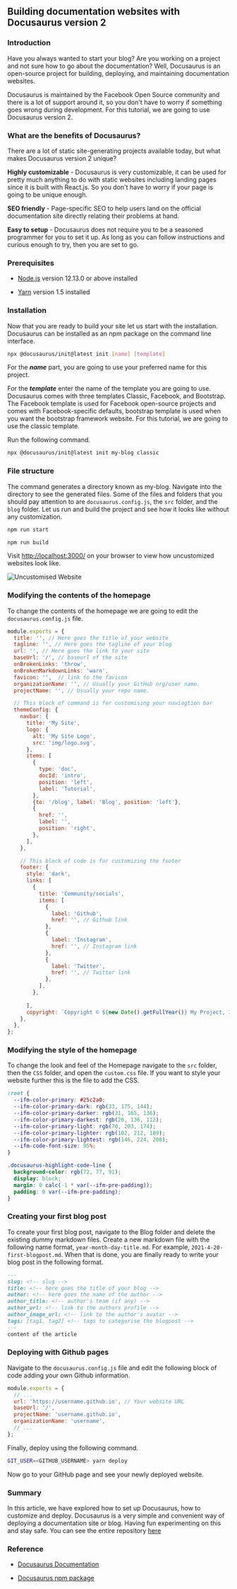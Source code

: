 ## Building  documentation websites with Docusaurus version 2



### Introduction

Have you always wanted to start your blog? Are you working on a project and not sure how to go about the documentation? Well, Docusaurus is an open-source project for building, deploying, and maintaining documentation websites.

Docusaurus is maintained by the Facebook Open Source community and there is a lot of support around it, so you don't have to worry if something goes wrong during development. For this tutorial, we are going to use Docusaurus version 2.

### What are the benefits of Docusaurus?

There are a lot of static site-generating projects available today, but what makes Docusaurus version 2 unique?

**Highly customizable** - Docusaurus is very customizable, it can be used for pretty much anything to do with static websites including landing pages since it is built with React.js. So you don't have to worry if your page is going to be unique enough.

**SEO friendly** - Page-specific SEO to help users land on the official documentation site directly relating their problems at hand.

**Easy to setup** - Docusaurus does not require you to be a seasoned programmer for you to set it up. As long as you can follow instructions and curious enough to try, then you are set to go.

### Prerequisites

- [Node.js](https://nodejs.org/en/download/) version 12.13.0 or above installed

- [Yarn](https://classic.yarnpkg.com/en/docs/install/#debian-stable) version 1.5 installed

### Installation

Now that you are ready to build your site let us start with the installation. Docusaurus can be installed as an npm package on the command line interface.

```bash
npx @docusaurus/init@latest init [name] [template]
```

For the ***name*** part, you are going to use your preferred name for this project.

For the ***template*** enter the name of the template you are going to use. Docusaurus comes with three templates Classic, Facebook, and Bootstrap. The Facebook template is used for Facebook open-source projects and comes with Facebook-specific defaults, bootstrap template is used when you want the bootstrap framework website. For this tutorial, we are going to use the classic template.

Run the following command.

```bash
npx @docusaurus/init@latest init my-blog classic
```

### File structure

The command generates a directory known as my-blog. Navigate into the directory to see the generated files. Some of the files and folders that you should pay attention to are `docusaurus.config.js`, the `src` folder, and the `blog` folder. Let us run and build the project and see how it looks like without any customization.

```bash
npm run start
```

```bash
npm run build
```

Visit [http://localhost:3000/](http://localhost:3000/) on your browser to view how uncustomized websites look like.

![Uncustomised Website](/engineering-education/building-documentation-websites-with-docusaurus-v2/image1.png)

### Modifying the contents of the homepage

To change the contents of the homepage we are going to edit the `docusaurus.config.js` file.

```javascript
module.exports = {
  title: '', // Here goes the title of your website
  tagline: '', // Here goes the tagline of your blog
  url: '', // Here goes the link to your site
  baseUrl: '/', // baseurl of the site
  onBrokenLinks: 'throw',
  onBrokenMarkdownLinks: 'warn',
  favicon: '',  // link to the favicon
  organizationName: '', // Usually your GitHub org/user name.
  projectName: '', // Usually your repo name.

  // This block of command is for customising your naviagtion bar
  themeConfig: {
    navbar: {
      title: 'My Site',
      logo: {
        alt: 'My Site Logo',
        src: 'img/logo.svg',
      },
      items: [
        {
          type: 'doc',
          docId: 'intro',
          position: 'left',
          label: 'Tutorial',
        },
        {to: '/blog', label: 'Blog', position: 'left'},
        {
          href: '', 
          label: '',
          position: 'right',
        },
      ],
    },

    // This block of code is for customizing the footer
    footer: {
      style: 'dark',
      links: [
        {
          title: 'Community/socials',
          items: [
            {
              label: 'Github',
              href: '', // Github link
            },
            {
              label: 'Instagram',
              href: '', // Instagram link
            },
            {
              label: 'Twitter',
              href: '', // Twitter link
            },
          ],
        },
        
      ],
      copyright: `Copyright © ${new Date().getFullYear()} My Project, Inc. Built with Docusaurus.`,
    },
  },
};
```

### Modifying the style of the homepage

To change the look and feel of the Homepage navigate to the `src` folder, then the `CSS` folder, and open the `custom.css` file. If you want to style your website further this is the file to add the CSS.

```css
:root {
  --ifm-color-primary: #25c2a0;
  --ifm-color-primary-dark: rgb(33, 175, 144);
  --ifm-color-primary-darker: rgb(31, 165, 136);
  --ifm-color-primary-darkest: rgb(26, 136, 112);
  --ifm-color-primary-light: rgb(70, 203, 174);
  --ifm-color-primary-lighter: rgb(102, 212, 189);
  --ifm-color-primary-lightest: rgb(146, 224, 208);
  --ifm-code-font-size: 95%;
}

.docusaurus-highlight-code-line {
  background-color: rgb(72, 77, 91);
  display: block;
  margin: 0 calc(-1 * var(--ifm-pre-padding));
  padding: 0 var(--ifm-pre-padding);
}
```

### Creating your first blog post

To create your first blog post, navigate to the Blog folder and delete the existing dummy markdown files. Create a new markdown file with the following name format, `year-month-day-title.md`. For example, `2021-4-20-first-blogpost.md`. When that is done, you are finally ready to write your blog post in the following format.

```markdown
---
slug: <!-- slug -->
title: <!-- here goes the title of your blog -->
author: <!-- here goes the name of the author -->
author_title: <!-- author's team (if any) --> 
author_url: <!-- link to the authors profile -->
author_image_url: <!-- link to the author's avatar -->
tags: [tag1, tag2] <!-- tags to categorise the blogpost -->
---
content of the article
```

### Deploying with Github pages

Navigate to the `docusaurus.config.js` file and edit the following block of code adding your own Github information.

```javascript
module.exports = {
  // ...
  url: 'https://username.github.io', // Your website URL
  baseUrl: '/',
  projectName: 'username.github.io',
  organizationName: 'username',
  // ...
};

```

Finally, deploy using the following command.

```bash
GIT_USER=<GITHUB_USERNAME> yarn deploy
```

Now go to your GitHub page and see your newly deployed website.

### Summary

In this article, we have explored how to set up Docusaurus, how to customize and deploy. Docusaurus is a very simple and convenient way of deploying a documentation site or blog. Having fun experimenting on this and stay safe. You can see the entire repository [here](https://github.com/calebroHQ/calebrohq.github.io)

### Reference

- [Docusaurus Documentation](https://docusaurus.io/docs)

- [Docusaurus npm package](https://www.npmjs.com/package/docusaurus)